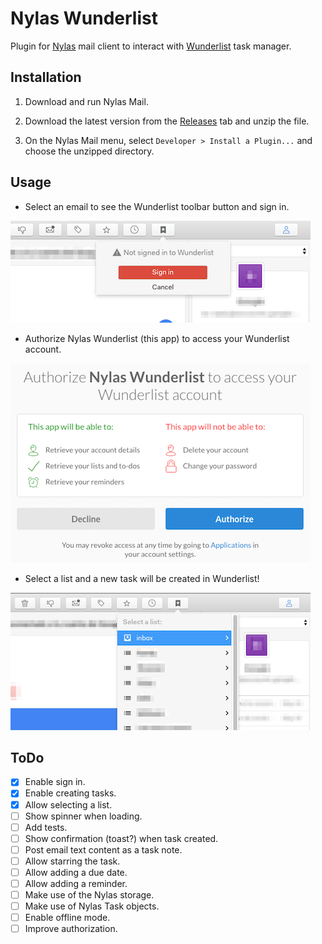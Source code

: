 # Nylas Wunderlist

Plugin for [Nylas](https://www.nylas.com/nylas-mail/) mail client to interact with [Wunderlist](https://www.wunderlist.com/) task manager. 

## Installation

1. Download and run Nylas Mail.

2. Download the latest version from the [Releases](https://github.com/miguelrs/nylas-wunderlist/releases) tab
and unzip the file.

3. On the Nylas Mail menu, select `Developer > Install a Plugin...` and choose the unzipped directory.


## Usage

- Select an email to see the Wunderlist toolbar button and sign in.

![Sign In button](/assets/docs_usage_sign_in.png)

- Authorize Nylas Wunderlist (this app) to access your Wunderlist account.

![Authorize app](/assets/docs_usage_authorize.png)

- Select a list and a new task will be created in Wunderlist!

![Authorize app](/assets/docs_usage_create_task.png)


## ToDo

- [x] Enable sign in.
- [x] Enable creating tasks.
- [x] Allow selecting a list.
- [ ] Show spinner when loading.
- [ ] Add tests.
- [ ] Show confirmation (toast?) when task created.
- [ ] Post email text content as a task note.
- [ ] Allow starring the task.
- [ ] Allow adding a due date.
- [ ] Allow adding a reminder.
- [ ] Make use of the Nylas storage.
- [ ] Make use of Nylas Task objects.
- [ ] Enable offline mode.
- [ ] Improve authorization.
